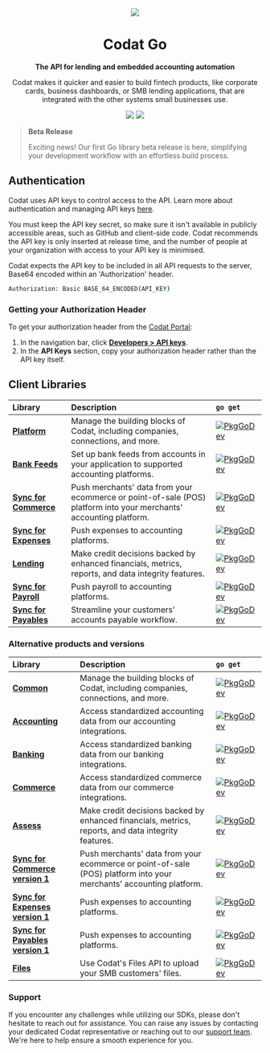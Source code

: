 ﻿<div align="center">
    <picture>
        <source srcset="https://user-images.githubusercontent.com/6267663/221800355-0995e4ad-a386-4943-a4c2-e620341a5155.svg" media="(prefers-color-scheme: dark)">
        <img src="https://user-images.githubusercontent.com/6267663/221800359-b7f7776c-a44f-4384-8dd0-d9f7d5caef7d.svg">
    </picture>
    <h1>Codat Go</h1>
        <p><strong>The API for lending and embedded accounting automation</strong></p>
        <p>Codat makes it quicker and easier to build fintech products, like corporate cards, business dashboards, or SMB lending applications, that are integrated with the other systems small businesses use.</p>
    <a href="https://docs.codat.io/using-the-api/overview"><img src="https://img.shields.io/static/v1?label=Docs&message=API Ref&color=4c2cec&style=for-the-badge" /></a>
    <a href="https://opensource.org/licenses/MIT"><img src="https://img.shields.io/badge/License-MIT-blue.svg?style=for-the-badge" /></a>
</div>

> **Beta Release**
>
> Exciting news! Our first Go library beta release is here, simplifying your development workflow with an effortless build process.

## Authentication

Codat uses API keys to control access to the API. 
Learn more about authentication and managing API keys [here](https://docs.codat.io/using-the-api/authentication).

You must keep the API key secret, so make sure it isn't available in publicly accessible areas, such as GitHub and client-side code.
Codat recommends the API key is only inserted at release time, and the number of people at your organization with access to your API key is minimised.

Codat expects the API key to be included in all API requests to the server, Base64 encoded within an 'Authorization' header.

```bash
Authorization: Basic BASE_64_ENCODED(API_KEY)
```

### Getting your Authorization Header

To get your authorization header from the [Codat Portal](https://app.codat.io):

1. In the navigation bar, click [**Developers > API keys**](https://app.codat.io/developers/api-keys).
2. In the **API Keys** section, copy your authorization header rather than the API key itself.

## Client Libraries

<!-- Start Codat Client Libraries -->
| Library | Description | `go get` |
| :- | :- | :- |
| **[Platform](https://github.com/codatio/client-sdk-go/tree/main/platform)** | Manage the building blocks of Codat, including companies, connections, and more. | [![PkgGoDev](https://pkg.go.dev/badge/github.com/codatio/client-sdk-go/platform)](https://pkg.go.dev/github.com/codatio/client-sdk-go/platform) |
| **[Bank Feeds](https://github.com/codatio/client-sdk-go/tree/main/bank-feeds)** | Set up bank feeds from accounts in your application to supported accounting platforms. | [![PkgGoDev](https://pkg.go.dev/badge/github.com/codatio/client-sdk-go/bank-feeds)](https://pkg.go.dev/github.com/codatio/client-sdk-go/bank-feeds) |
| **[Sync for Commerce](https://github.com/codatio/client-sdk-go/tree/main/sync-for-commerce)** | Push merchants' data from your ecommerce or point-of-sale (POS) platform into your merchants' accounting platform. | [![PkgGoDev](https://pkg.go.dev/badge/github.com/codatio/client-sdk-go/sync-for-commerce)](https://pkg.go.dev/github.com/codatio/client-sdk-go/sync-for-commerce) |
| **[Sync for Expenses](https://github.com/codatio/client-sdk-go/tree/main/sync-for-expenses)** | Push expenses to accounting platforms. | [![PkgGoDev](https://pkg.go.dev/badge/github.com/codatio/client-sdk-go/sync-for-expenses)](https://pkg.go.dev/github.com/codatio/client-sdk-go/sync-for-expenses) |
| **[Lending](https://github.com/codatio/client-sdk-go/tree/main/lending)** | Make credit decisions backed by enhanced financials, metrics, reports, and data integrity features. | [![PkgGoDev](https://pkg.go.dev/badge/github.com/codatio/client-sdk-go/lending)](https://pkg.go.dev/github.com/codatio/client-sdk-go/lending) |
| **[Sync for Payroll](https://github.com/codatio/client-sdk-go/tree/main/sync-for-payroll)** | Push payroll to accounting platforms. | [![PkgGoDev](https://pkg.go.dev/badge/github.com/codatio/client-sdk-go/sync-for-payroll)](https://pkg.go.dev/github.com/codatio/client-sdk-go/sync-for-payroll) |
| **[Sync for Payables](https://github.com/codatio/client-sdk-go/tree/main/sync-for-payables)** | Streamline your customers' accounts payable workflow. | [![PkgGoDev](https://pkg.go.dev/badge/github.com/codatio/client-sdk-go/sync-for-payables)](https://pkg.go.dev/github.com/codatio/client-sdk-go/sync-for-payables) |

### Alternative products and versions

| Library | Description | `go get` |
| :- | :- | :- |
| **[Common](https://github.com/codatio/client-sdk-go/tree/main/previous-versions/common)** | Manage the building blocks of Codat, including companies, connections, and more. | [![PkgGoDev](https://pkg.go.dev/badge/github.com/codatio/client-sdk-go/common)](https://pkg.go.dev/github.com/codatio/client-sdk-go/common) |
| **[Accounting](https://github.com/codatio/client-sdk-go/tree/main/previous-versions/accounting)** | Access standardized accounting data from our accounting integrations. | [![PkgGoDev](https://pkg.go.dev/badge/github.com/codatio/client-sdk-go/accounting)](https://pkg.go.dev/github.com/codatio/client-sdk-go/accounting) |
| **[Banking](https://github.com/codatio/client-sdk-go/tree/main/previous-versions/banking)** | Access standardized banking data from our banking integrations. | [![PkgGoDev](https://pkg.go.dev/badge/github.com/codatio/client-sdk-go/banking)](https://pkg.go.dev/github.com/codatio/client-sdk-go/banking) |
| **[Commerce](https://github.com/codatio/client-sdk-go/tree/main/previous-versions/commerce)** | Access standardized commerce data from our commerce integrations. | [![PkgGoDev](https://pkg.go.dev/badge/github.com/codatio/client-sdk-go/commerce)](https://pkg.go.dev/github.com/codatio/client-sdk-go/commerce) |
| **[Assess](https://github.com/codatio/client-sdk-go/tree/main/previous-versions/assess)** | Make credit decisions backed by enhanced financials, metrics, reports, and data integrity features. | [![PkgGoDev](https://pkg.go.dev/badge/github.com/codatio/client-sdk-go/assess)](https://pkg.go.dev/github.com/codatio/client-sdk-go/assess) |
| **[Sync for Commerce version 1](https://github.com/codatio/client-sdk-go/tree/main/previous-versions/sync-for-commerce-version-1)** | Push merchants' data from your ecommerce or point-of-sale (POS) platform into your merchants' accounting platform. | [![PkgGoDev](https://pkg.go.dev/badge/github.com/codatio/client-sdk-go/sync-for-commerce-version-1)](https://pkg.go.dev/github.com/codatio/client-sdk-go/sync-for-commerce-version-1) |
| **[Sync for Expenses version 1](https://github.com/codatio/client-sdk-go/tree/main/previous-versions/sync-for-expenses-version-1)** | Push expenses to accounting platforms. | [![PkgGoDev](https://pkg.go.dev/badge/github.com/codatio/client-sdk-go/sync-for-expenses-version-1)](https://pkg.go.dev/github.com/codatio/client-sdk-go/sync-for-expenses-version-1) |
| **[Sync for Payables version 1](https://github.com/codatio/client-sdk-go/tree/main/previous-versions/sync-for-payables-version-1)** | Push expenses to accounting platforms. | [![PkgGoDev](https://pkg.go.dev/badge/github.com/codatio/client-sdk-go/sync-for-payables-version-1)](https://pkg.go.dev/github.com/codatio/client-sdk-go/sync-for-payables-version-1) |
| **[Files](https://github.com/codatio/client-sdk-go/tree/main/previous-versions/files)** | Use Codat's Files API to upload your SMB customers' files. | [![PkgGoDev](https://pkg.go.dev/badge/github.com/codatio/client-sdk-go/files)](https://pkg.go.dev/github.com/codatio/client-sdk-go/files) |
<!-- End Codat Client Libraries -->

<!-- Start Codat Support Notes -->
### Support

If you encounter any challenges while utilizing our SDKs, please don't hesitate to reach out for assistance. 
You can raise any issues by contacting your dedicated Codat representative or reaching out to our [support team](mailto:support@codat.io).
We're here to help ensure a smooth experience for you.
<!-- End Codat Support Notes -->